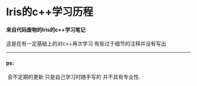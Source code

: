 # Iris的c++学习历程

#### **来自代码废物的Iris的c++学习笔记**

这是在有一定基础上的对c++再次学习 有些过于细节的注释并没有写出 

------

#### ps:

​	会不定期的更新 只是自己学习时随手写的 并不具有专业性.

